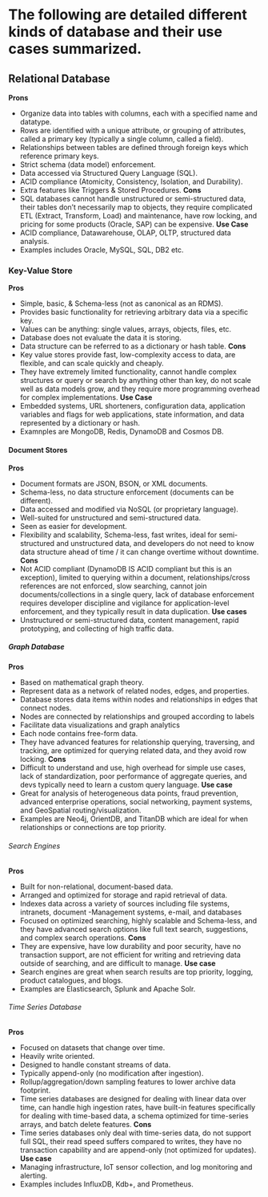 # The following are detailed different kinds of database and their use cases summarized.

## Relational Database
**Prons**
- Organize data into tables with columns, each with a specified name and datatype.
- Rows are identified with a unique attribute, or grouping of attributes, called a primary key (typically a single column, called a field).
- Relationships between tables are defined through foreign keys which reference primary keys.
- Strict schema (data model) enforcement.
- Data accessed via Structured Query Language (SQL).
- ACID compliance (Atomicity, Consistency, Isolation, and Durability).
- Extra features like Triggers & Stored Procedures.
**Cons**
- SQL databases cannot handle unstructured or semi-structured data, their tables don’t necessarily map to objects, they require complicated ETL (Extract, Transform, Load) and maintenance, have row locking, and pricing for some products (Oracle, SAP) can be expensive.
**Use Case**
- ACID compliance, Datawarehouse, OLAP, OLTP, structured data analysis.
- Examples includes Oracle, MySQL, SQL, DB2 etc.

### Key-Value Store
**Pros**
- Simple, basic, & Schema-less (not as canonical as an RDMS).
- Provides basic functionality for retrieving arbitrary data via a specific key.
- Values can be anything: single values, arrays, objects, files, etc.
- Database does not evaluate the data it is storing.
- Data structure can be referred to as a dictionary or hash table.
**Cons**
- Key value stores provide fast, low-complexity access to data, are flexible, and can scale quickly and cheaply.
- They have extremely limited functionality, cannot handle complex structures or query or search by anything other than key, do not scale well as data models grow, and they require more programming overhead for complex implementations.
**Use Case**
- Embedded systems, URL shorteners, configuration data, application variables and flags for web applications, state information, and data represented by a dictionary or hash.
- Examnples are MongoDB, Redis, DynamoDB and Cosmos DB.

#### Document Stores
**Pros**
- Document formats are JSON, BSON, or XML documents.
- Schema-less, no data structure enforcement (documents can be different).
- Data accessed and modified via NoSQL (or proprietary language).
- Well-suited for unstructured and semi-structured data.
- Seen as easier for development.
- Flexibility and scalability, Schema-less, fast writes, ideal for semi-structured and unstructured data, and developers do not need to know data structure ahead of time / it can change overtime without downtime.
**Cons**
- Not ACID compliant (DynamoDB IS ACID compliant but this is an exception), limited to querying within a document, relationships/cross references are not enforced, slow searching, cannot join documents/collections in a single query, lack of database enforcement requires developer discipline and vigilance for application-level enforcement, and they typically result in data duplication.
**Use cases**
- Unstructured or semi-structured data, content management, rapid prototyping, and collecting of high traffic data.

##### Graph Database
**Pros**
- Based on mathematical graph theory.
- Represent data as a network of related nodes, edges, and properties.
- Database stores data items within nodes and relationships in edges that connect nodes.
- Nodes are connected by relationships and grouped according to labels
- Facilitate data visualizations and graph analytics
- Each node contains free-form data.
- They have advanced features for relationship querying, traversing, and tracking, are optimized for querying related data, and they avoid row locking.
**Cons**
- Difficult to understand and use, high overhead for simple use cases, lack of standardization, poor performance of aggregate queries, and devs typically need to learn a custom query language.
**Use case**
- Great for analysis of heterogeneous data points, fraud prevention, advanced enterprise operations, social networking, payment systems, and GeoSpatial routing/visualization.
- Examples are Neo4j, OrientDB, and TitanDB which are ideal for when relationships or connections are top priority.

###### Search Engines
**Pros**
- Built for non-relational, document-based data.
- Arranged and optimized for storage and rapid retrieval of data.
- Indexes data across a variety of sources including file systems, intranets, document -Management systems, e-mail, and databases
- Focused on optimized searching, highly scalable and Schema-less, and they have advanced search options like full text search, suggestions, and complex search operations.
**Cons**
- They are expensive, have low durability and poor security, have no transaction support, are not efficient for writing and retrieving data outside of searching, and are difficult to manage.
**Use case**
- Search engines are great when search results are top priority, logging, product catalogues, and blogs.
- Examples are Elasticsearch, Splunk and Apache Solr.

###### Time Series Database
**Pros**
- Focused on datasets that change over time.
- Heavily write oriented.
- Designed to handle constant streams of data.
- Typically append-only (no modification after ingestion).
- Rollup/aggregation/down sampling features to lower archive data footprint.
- Time series databases are designed for dealing with linear data over time, can handle high ingestion rates, have built-in features specifically for dealing with time-based data, a schema optimized for time-series arrays, and batch delete features.
**Cons**
- Time series databases only deal with time-series data, do not support full SQL, their read speed suffers compared to writes, they have no transaction capability and are append-only (not optimized for updates).
**Use case**
- Managing infrastructure, IoT sensor collection, and log monitoring and alerting.
- Examples includes InfluxDB, Kdb+, and Prometheus.